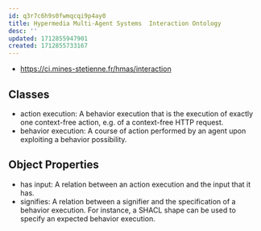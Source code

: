 ```yaml
---
id: q3r7c6h9s0fwmqcqi9p4ay0
title: Hypermedia Multi-Agent Systems  Interaction Ontology
desc: ''
updated: 1712855947901
created: 1712855733167
---
```


- https://ci.mines-stetienne.fr/hmas/interaction



## Classes

- action execution: A behavior execution that is the execution of exactly one context-free action, e.g. of a context-free HTTP request.
- behavior execution: A course of action performed by an agent upon exploiting a behavior possibility.

## Object Properties

- has input: A relation between an action execution and the input that it has.
- signifies: A relation between a signifier and the specification of a behavior execution. For instance, a SHACL shape can be used to specify an expected behavior execution.

